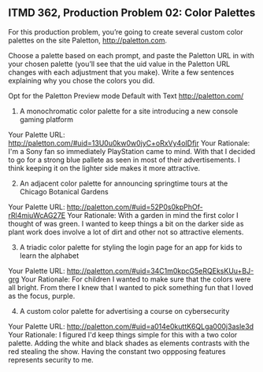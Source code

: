 ## ITMD 362, Production Problem 02: Color Palettes

For this production problem, you’re going to create several custom color palettes on the site
Paletton, http://paletton.com.

Choose a palette based on each prompt, and paste the Paletton URL in with your chosen palette
(you’ll see that the uid value in the Paletton URL changes with each adjustment that you make).
Write a few sentences explaining why you chose the colors you did.

Opt for the Paletton Preview mode Default with Text http://paletton.com/

1. A monochromatic color palette for a site introducing a new console gaming platform

Your Palette URL: http://paletton.com/#uid=13U0u0kw0w0jyC+oRxVy4oIDfjr
Your Rationale: I'm a Sony fan so immediately PlayStation came to mind. With that I decided to go for a strong blue pallete as seen in most of their advertisements. I think keeping it on the lighter side makes it more attractive.

2. An adjacent color palette for announcing springtime tours at the Chicago Botanical Gardens

Your Palette URL: http://paletton.com/#uid=52P0s0kpPhOf-rRl4miuWcAG27E
Your Rationale: With a garden in mind the first color I thought of was green. I wanted to keep things a bit on the darker side as plant work does involve a lot of dirt and other not so attractive elements. 

3. A triadic color palette for styling the login page for an app for kids to learn the alphabet

Your Palette URL: http://paletton.com/#uid=34C1m0kpcG5eRQEksKUu+BJ-grg
Your Rationale: For children I wanted to make sure that the colors were all bright. From there I knew that I wanted to pick something fun that I loved as the focus, purple. 

4. A custom color palette for advertising a course on cybersecurity

Your Palette URL: http://paletton.com/#uid=a014e0kuttK6QLga000j3asle3d
Your Rationale: I figured I'd keep things simple for this with a two color palette. Adding the white and black shades as elements contrasts with the red stealing the show. Having the constant two oppposing features represents security to me.
